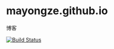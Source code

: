 # mayongze.github.io
博客

[![Build Status](https://www.travis-ci.org/mayongze/mayongze.github.io.svg?branch=hexo)](https://www.travis-ci.org/mayongze/mayongze.github.io)
